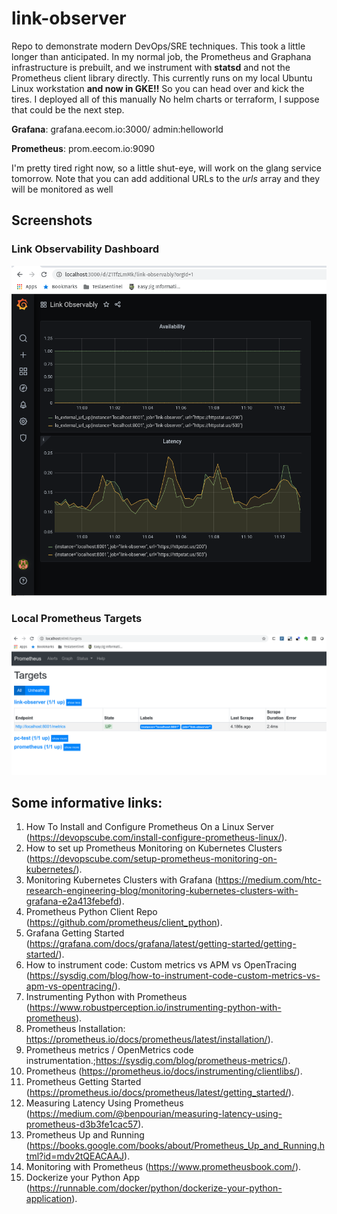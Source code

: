 # link-observer
Repo to demonstrate modern DevOps/SRE techniques.
This took a little longer than anticipated. In my normal job, the Prometheus and Graphana infrastructure is prebuilt, and we instrument with **statsd** and not the Prometheus client library directly. This currently runs on my local Ubuntu Linux workstation **and now in GKE!!** So you can head over and kick the tires. I deployed all of this manually No helm charts or terraform, I suppose that could be the next step.

**Grafana**: grafana.eecom.io:3000/    admin:helloworld

**Prometheus**: prom.eecom.io:9090

I'm pretty tired right now, so a little shut-eye, will work on the glang service tomorrow.
Note that you can add additional URLs to the *urls* array and they will be monitored as well


## Screenshots

### Link Observability Dashboard
<img width="964" alt="Link observability Dashboard" src="https://github.com/l0r3zz/link-observer/blob/master/screenshots/Link%20Observability%20Dashboard%202020-06-11%2011-15-08.png">

### Local Prometheus Targets
<img width="964" alt="Local Prometheus Server Targets" src="https://github.com/l0r3zz/link-observer/blob/master/screenshots/Local%20Prometheus%20Targets%202020-06-11%2009-27-52.png">

## Some informative links:
1.  How To Install and Configure Prometheus On a Linux Server (https://devopscube.com/install-configure-prometheus-linux/).
2.  How to set up Prometheus Monitoring on Kubernetes Clusters (https://devopscube.com/setup-prometheus-monitoring-on-kubernetes/).
3. Monitoring Kubernetes Clusters with Grafana (https://medium.com/htc-research-engineering-blog/monitoring-kubernetes-clusters-with-grafana-e2a413febefd).
4.  Prometheus Python Client Repo (https://github.com/prometheus/client_python).
5.  Grafana Getting Started (https://grafana.com/docs/grafana/latest/getting-started/getting-started/).
6.  How to instrument code: Custom metrics vs APM vs OpenTracing (https://sysdig.com/blog/how-to-instrument-code-custom-metrics-vs-apm-vs-opentracing/).
7.  Instrumenting Python with Prometheus (https://www.robustperception.io/instrumenting-python-with-prometheus).
8.  Prometheus Installation: https://prometheus.io/docs/prometheus/latest/installation/).
9.  Prometheus metrics / OpenMetrics code instrumentation.;https://sysdig.com/blog/prometheus-metrics/).
10.  Prometheus (https://prometheus.io/docs/instrumenting/clientlibs/).
11. Prometheus Getting Started (https://prometheus.io/docs/prometheus/latest/getting_started/).
12. Measuring Latency Using Prometheus (https://medium.com/@benpourian/measuring-latency-using-prometheus-d3b3fe1cac57).
13. Prometheus Up and Running (https://books.google.com/books/about/Prometheus_Up_and_Running.html?id=mdv2tQEACAAJ).
14. Monitoring with Prometheus (https://www.prometheusbook.com/).
15. Dockerize your Python App (https://runnable.com/docker/python/dockerize-your-python-application).
